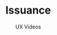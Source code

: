 ---
layout: embed
permalink: apps/mint/architectures/token-circulation-issuance/ux-videos
lang: en
page_id: apps-mint-architectures-token-circulation-issuance-video


title: Issuance
subtitle: UX Videos
backUrl: /apps/mint/architectures/token-circulation-issuance

description: Diagrams
---